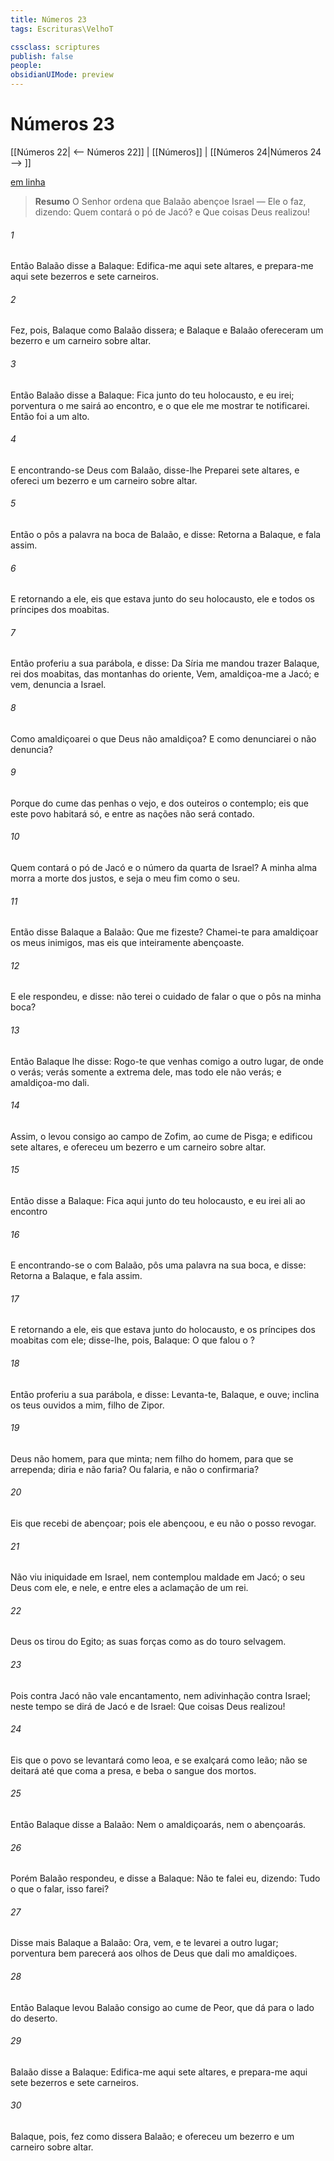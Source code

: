 ```yaml
---
title: Números 23
tags: Escrituras\VelhoT

cssclass: scriptures
publish: false
people:
obsidianUIMode: preview
---
```


# Números 23
[[Números 22| <-- Números 22]] | [[Números]] | [[Números 24|Números 24 --> ]]

[em linha](https://churchofjesuschrist.org/study/scriptures/ot/num/23?lang=por)

> __Resumo__
O Senhor ordena que Balaão abençoe Israel — Ele o faz, dizendo: Quem contará o pó de Jacó? e Que coisas Deus realizou!

###### 1 
Então Balaão disse a Balaque: Edifica-me aqui sete altares, e prepara-me aqui sete bezerros e sete carneiros.

###### 2 
Fez, pois, Balaque como Balaão dissera; e Balaque e Balaão ofereceram um bezerro e um carneiro sobre  altar.

###### 3 
Então Balaão disse a Balaque: Fica junto do teu holocausto, e eu irei; porventura o  me sairá ao encontro, e o que ele me mostrar te notificarei. Então foi a um alto.

###### 4 
E encontrando-se Deus com Balaão, disse-lhe  Preparei sete altares, e ofereci um bezerro e um carneiro sobre  altar.

###### 5 
Então o  pôs a palavra na boca de Balaão, e disse: Retorna a Balaque, e fala assim.

###### 6 
E retornando a ele, eis que estava junto do seu holocausto, ele e todos os príncipes dos moabitas.

###### 7 
Então proferiu a sua parábola, e disse: Da Síria me mandou trazer Balaque, rei dos moabitas, das montanhas do oriente,  Vem, amaldiçoa-me a Jacó; e vem, denuncia a Israel.

###### 8 
Como amaldiçoarei o que Deus não amaldiçoa? E como denunciarei  o  não denuncia?

###### 9 
Porque do cume das penhas o vejo, e dos outeiros o contemplo; eis que este povo habitará só, e entre as nações não será contado.

###### 10 
Quem contará o pó de Jacó e o número da quarta  de Israel? A minha alma morra a morte dos justos, e seja o meu fim como o seu.

###### 11 
Então disse Balaque a Balaão: Que me fizeste? Chamei-te para amaldiçoar os meus inimigos, mas eis que inteiramente  abençoaste.

###### 12 
E ele respondeu, e disse:  não terei o cuidado de falar o que o  pôs na minha boca?

###### 13 
Então Balaque lhe disse: Rogo-te que venhas comigo a outro lugar, de onde o verás; verás somente a  extrema dele, mas todo ele não verás; e amaldiçoa-mo dali.

###### 14 
Assim, o levou consigo ao campo de Zofim, ao cume de Pisga; e edificou sete altares, e ofereceu um bezerro e um carneiro sobre  altar.

###### 15 
Então disse a Balaque: Fica aqui junto do teu holocausto, e eu irei ali ao encontro 

###### 16 
E encontrando-se o  com Balaão, pôs uma palavra na sua boca, e disse: Retorna a Balaque, e fala assim.

###### 17 
E retornando a ele, eis que estava junto do holocausto, e os príncipes dos moabitas com ele; disse-lhe, pois, Balaque: O que falou o ?

###### 18 
Então proferiu a sua parábola, e disse: Levanta-te, Balaque, e ouve; inclina os teus ouvidos a mim, filho de Zipor.

###### 19 
Deus não  homem, para que minta; nem filho do homem, para que se arrependa;  diria  e não  faria? Ou falaria, e não o confirmaria?

###### 20 
Eis que recebi  de abençoar; pois ele abençoou, e eu não o posso revogar.

###### 21 
Não viu iniquidade em Israel, nem contemplou maldade em Jacó; o  seu Deus  com ele, e nele, e entre eles  a aclamação de um rei.

###### 22 
Deus os tirou do Egito; as suas forças  como as do touro selvagem.

###### 23 
Pois contra Jacó não vale encantamento, nem adivinhação contra Israel; neste tempo se dirá de Jacó e de Israel: Que coisas Deus realizou!

###### 24 
Eis que o povo se levantará como leoa, e se exalçará como leão; não se deitará até que coma a presa, e beba o sangue dos mortos.

###### 25 
Então Balaque disse a Balaão: Nem o amaldiçoarás, nem o abençoarás.

###### 26 
Porém Balaão respondeu, e disse a Balaque: Não te falei eu, dizendo: Tudo o que o  falar, isso farei?

###### 27 
Disse mais Balaque a Balaão: Ora, vem, e te levarei a outro lugar; porventura bem parecerá aos olhos de Deus que dali mo amaldiçoes.

###### 28 
Então Balaque levou Balaão consigo ao cume de Peor, que dá para o lado do deserto.

###### 29 
Balaão disse a Balaque: Edifica-me aqui sete altares, e prepara-me aqui sete bezerros e sete carneiros.

###### 30 
Balaque, pois, fez como dissera Balaão; e ofereceu um bezerro e um carneiro sobre  altar.


